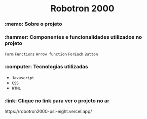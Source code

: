 <h1 align="center"> Robotron 2000 </h1> 
  
<h3 >:memo: Sobre o projeto </h3>


<h3 >:hammer: Componentes e funcionalidades utilizados no projeto </h3>

`Form`
`Functions`
`Arrow function`
`ForEach`
`Button`

<h3> :computer: Tecnologias utilizadas </h3>

- `Javascript`
- `CSS`
- `HTML`

<h3> :link: Clique no link para ver o projeto no ar </h3>
https://robotron2000-psi-eight.vercel.app/
